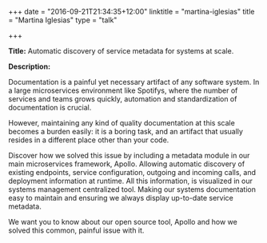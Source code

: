 +++
date = "2016-09-21T21:34:35+12:00"
linktitle = "martina-iglesias"
title = "Martina Iglesias"
type = "talk"

+++

<div class="span-15  ">
  <div class="span-15  last ">
  <p><strong>Title:</strong>
Automatic discovery of service metadata for systems at scale.
</p>

<p><strong>Description:</strong></p>

<p>
Documentation is a painful yet necessary artifact of any software system. In a large microservices environment like Spotifys, where the number of services and teams grows quickly, automation and standardization of documentation is crucial.

However, maintaining any kind of quality documentation at this scale becomes a burden easily: it is a boring task, and an artifact that usually resides in a different place other than your code.

Discover how we solved this issue by including a metadata module in our main microservices framework, Apollo. Allowing automatic discovery of existing endpoints, service configuration, outgoing and incoming calls, and deployment information at runtime. All this information, is visualized in our systems management centralized tool. Making our systems documentation easy to maintain and ensuring we always display up-to-date service metadata.

We want you to know about our open source tool, Apollo and how we solved this common, painful issue with it.
</p>
<p>

  </div>
</div>

